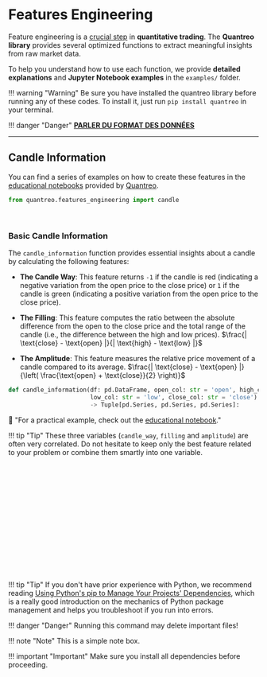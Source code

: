 # **Features Engineering**

Feature engineering is a <u>crucial step</u> in **quantitative trading**. The **Quantreo library** provides several optimized functions to extract meaningful insights from raw market data.

To help you understand how to use each function, we provide **detailed explanations** and **Jupyter Notebook examples** in the `examples/` folder.

!!! warning "Warning"
    Be sure you have installed the quantreo library before running any of these codes. To install it, just run ``pip install quantreo`` in your terminal.

!!! danger "Danger"
    <u>**PARLER DU FORMAT DES DONNÉES**</u>

---

## **Candle Information**
You can find a series of examples on how to create these features in the [educational notebooks](https://www.quantreo.com) provided by [Quantreo](https://www.quantreo.com).


``` py title="Module Import"
from quantreo.features_engineering import candle
```

<br>

### **Basic Candle Information**

The `candle_information` function provides essential insights about a candle by calculating the following features:

- **The Candle Way**: This feature returns `-1` if the candle is red (indicating a negative variation from the open price to the close price) or `1` if the candle is green (indicating a positive variation from the open price to the close price).

- **The Filling**: This feature computes the ratio between the absolute difference from the open to the close price and the total range of the candle (i.e., the difference between the high and low prices). $\frac{| \text{close} - \text{open} |}{| \text{high} - \text{low} |}$

- **The Amplitude**: This feature measures the relative price movement of a candle compared to its average. $\frac{| \text{close} - \text{open} |}{\left( \frac{\text{open} + \text{close}}{2} \right)}$


```python
def candle_information(df: pd.DataFrame, open_col: str = 'open', high_col: str = 'high',
                       low_col: str = 'low', close_col: str = 'close') 
                       -> Tuple[pd.Series, pd.Series, pd.Series]:
```

📢 "For a practical example, check out the [educational notebook](https://www.quantreo.com)."

!!! tip "Tip"
    These three variables (`candle_way`, `filling` and `amplitude`) are often very correlated. Do not hesitate to keep only the best feature related to your problem or combine them smartly into one variable.




<br>
<br>
<br>
<br>
<br>
<br>
<br>
<br>
<br>
<br>
<br>
<br>
<br>






!!! tip "Tip"
    If you don't have prior experience with Python, we recommend reading [Using Python's pip to Manage Your Projects' Dependencies](https://pip.pypa.io/en/stable/user_guide/), which is a really good introduction on the mechanics of Python package management and helps you troubleshoot if you run into errors.


!!! danger "Danger"
    Running this command may delete important files!

!!! note "Note"
    This is a simple note box.

!!! important "Important"
    Make sure you install all dependencies before proceeding.

